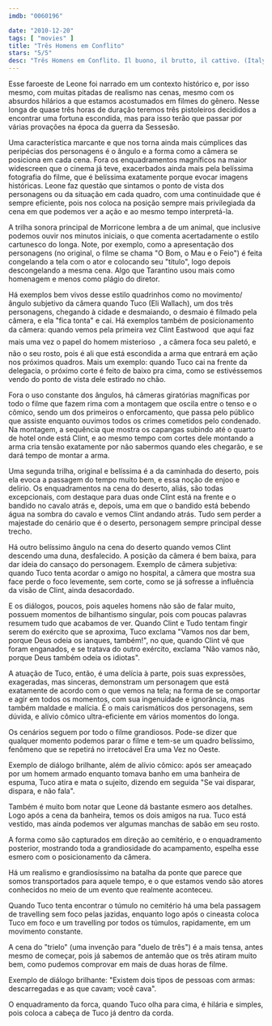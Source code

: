 ```yaml
---
imdb: "0060196"

date: "2010-12-20"
tags: [ "movies" ]
title: "Três Homens em Conflito"
stars: "5/5"
desc: "Três Homens em Conflito. Il buono, il brutto, il cattivo. (Italy, 1966). Dirigido por Sergio Leone. Escrito por Luciano Vincenzoni, Sergio Leone, Agenore Incrocci, Furio Scarpelli, Luciano Vincenzoni, Sergio Leone, Mickey Knox. Com Eli Wallach, Clint Eastwood, Lee Van Cleef, Aldo Giuffrè, Luigi Pistilli, Rada Rassimov, Enzo Petito, Claudio Scarchilli, John Bartha."
---
```

Esse faroeste de Leone foi narrado em um contexto histórico e, por isso mesmo, com muitas pitadas de realismo nas cenas, mesmo com os absurdos hilários a que estamos acostumados em filmes do gênero. Nesse longa de quase três horas de duração teremos três pistoleiros decididos a encontrar uma fortuna escondida, mas para isso terão que passar por várias provações na época da guerra da Sessesão.

Uma característica marcante e que nos torna ainda mais cúmplices das peripécias dos personagens é o ângulo e a forma como a câmera se posiciona em cada cena. Fora os enquadramentos magníficos na maior widescreen que o cinema já teve, exacerbados ainda mais pela belíssima fotografia do filme, que é belíssima exatamente porque evocar imagens históricas. Leone faz questão que sintamos o ponto de vista dos personagens ou da situação em cada quadro, com uma continuidade que é sempre eficiente, pois nos coloca na posição sempre mais privilegiada da cena em que podemos ver a ação e ao mesmo tempo interpretá-la.

A trilha sonora principal de Morricone lembra a de um animal, que inclusive podemos ouvir nos minutos iniciais, o que comenta acertadamente o estilo cartunesco do longa. Note, por exemplo, como a apresentação dos personagens (no original, o filme se chama "O Bom, o Mau e o Feio") é feita congelando a tela com o ator e colocando seu "título", logo depois descongelando a mesma cena. Algo que Tarantino usou mais como homenagem e menos como plágio do diretor.

Há exemplos bem vivos desse estilo quadrinhos como no movimento/ângulo subjetivo da câmera quando Tuco (Eli Wallach), um dos três personagens, chegando à cidade e desmaiando, o desmaio é filmado pela câmera, e ela "fica tonta" e cai. Há exemplos também de posicionamento da câmera: quando vemos pela primeira vez Clint Eastwood  que aqui faz mais uma vez o papel do homem misterioso  , a câmera foca seu paletó, e não o seu rosto, pois é ali que está escondida a arma que entrará em ação nos próximos quadros. Mais um exemplo: quando Tuco cai na frente da delegacia, o próximo corte é feito de baixo pra cima, como se estivéssemos vendo do ponto de vista dele estirado no chão.

Fora o uso constante dos ângulos, há câmeras giratórias magníficas por todo o filme que fazem rima com a montagem que oscila entre o tenso e o cômico, sendo um dos primeiros o enforcamento, que passa pelo público que assiste enquanto ouvimos todos os crimes cometidos pelo condenado. Na montagem, a sequência que mostra os capangas subindo até o quarto de hotel onde está Clint, e ao mesmo tempo com cortes dele montando a arma cria tensão exatamente por não sabermos quando eles chegarão, e se dará tempo de montar a arma.

Uma segunda trilha, original e belíssima é a da caminhada do deserto, pois ela evoca a passagem do tempo muito bem, e essa noção de enjoo e delírio. Os enquadramentos na cena do deserto, aliás, são todas excepcionais, com destaque para duas onde Clint está na frente e o bandido no cavalo atrás e, depois, uma em que o bandido está bebendo água na sombra do cavalo e vemos Clint andando atrás. Tudo sem perder a majestade do cenário que é o deserto, personagem sempre principal desse trecho.

Há outro belíssimo ângulo na cena do deserto quando vemos Clint descendo uma duna, desfalecido. A posição da câmera é bem baixa, para dar ideia do cansaço do personagem. Exemplo de câmera subjetiva: quando Tuco tenta acordar o amigo no hospital, a câmera que mostra sua face perde o foco levemente, sem corte, como se já sofresse a influência da visão de Clint, ainda desacordado.

E os diálogos, poucos, pois aqueles homens não são de falar muito, possuem momentos de bilhantismo singular, pois com poucas palavras resumem tudo que acabamos de ver. Quando Clint e Tudo tentam fingir serem do exército que se aproxima, Tuco exclama "Vamos nos dar bem, porque Deus odeia os ianques, também!", no que, quando Clint vê que foram enganados, e se tratava do outro exército, exclama "Não vamos não, porque Deus também odeia os idiotas".

A atuação de Tuco, então, é uma delícia à parte, pois suas expressões, exageradas, mas sinceras, demonstram um personagem que está exatamente de acordo com o que vemos na tela; na forma de se comportar e agir em todos os momentos, com sua ingenuidade e ignorância, mas também maldade e malícia. É o mais carismáticos dos personagens, sem dúvida, e alívio cômico ultra-eficiente em vários momentos do longa.

Os cenários seguem por todo o filme grandiosos. Pode-se dizer que qualquer momento podemos parar o filme e tem-se um quadro belíssimo, fenômeno que se repetirá no irretocável Era uma Vez no Oeste. 

Exemplo de diálogo brilhante, além de alívio cômico: após ser ameaçado por um homem armado enquanto tomava banho em uma banheira de espuma, Tuco atira e mata o sujeito, dizendo em seguida "Se vai disparar, dispara, e não fala".

Também é muito bom notar que Leone dá bastante esmero aos detalhes. Logo após a cena da banheira, temos os dois amigos na rua. Tuco está vestido, mas ainda podemos ver algumas manchas de sabão em seu rosto.

A forma como são capturados em direção ao cemitério, e o enquadramento posterior, mostrando toda a grandiosidade do acampamento, espelha esse esmero com o posicionamento da câmera.

Há um realismo e grandiosíssimo na batalha da ponte que parece que somos transportados para aquele tempo, e o que estamos vendo são atores conhecidos no meio de um evento que realmente aconteceu.

Quando Tuco tenta encontrar o túmulo no cemitério há uma bela passagem de travelling sem foco pelas jazidas, enquanto logo após o cineasta coloca Tuco em foco e um travelling por todos os túmulos, rapidamente, em um movimento constante.

A cena do "trielo" (uma invenção para "duelo de três") é a mais tensa, antes mesmo de começar, pois já sabemos de antemão que os três atiram muito bem, como pudemos comprovar em mais de duas horas de filme.

Exemplo de diálogo brilhante: "Existem dois tipos de pessoas com armas: descarregadas e as que cavam; você cava".

O enquadramento da forca, quando Tuco olha para cima, é hilária e simples, pois coloca a cabeça de Tuco já dentro da corda.


